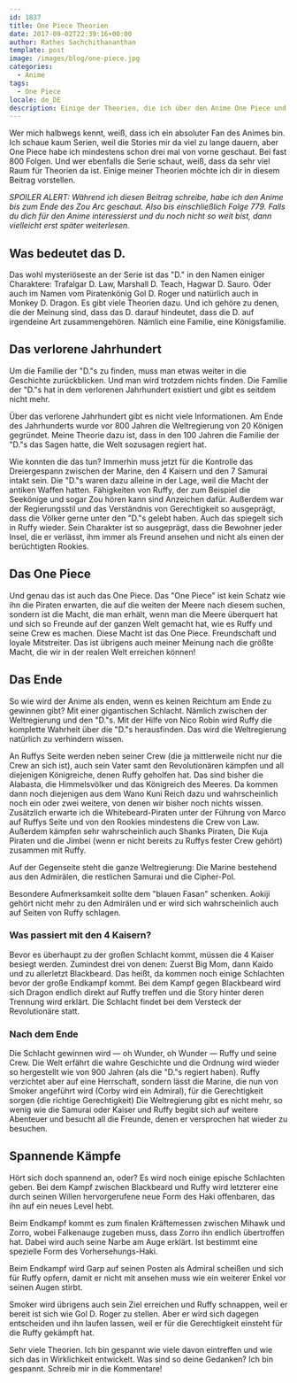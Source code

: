 ```yaml
---
id: 1837
title: One Piece Theorien
date: 2017-09-02T22:39:16+00:00
author: Rathes Sachchithananthan
template: post
image: /images/blog/one-piece.jpg
categories:
  - Anime
tags:
  - One Piece
locale: de_DE
description: Einige der Theorien, die ich über den Anime One Piece und seinem Ende aufgestellt habe, werde ich dir hier verraten
---
```

Wer mich halbwegs kennt, weiß, dass ich ein absoluter Fan des Animes bin. Ich schaue kaum Serien, weil die Stories mir da viel zu lange dauern, aber One Piece habe ich mindestens schon drei mal von vorne geschaut. Bei fast 800 Folgen. Und wer ebenfalls die Serie schaut, weiß, dass da sehr viel Raum für Theorien da ist. Einige meiner Theorien möchte ich dir in diesem Beitrag vorstellen.

<!--more-->

_SPOILER ALERT: Während ich diesen Beitrag schreibe, habe ich den Anime bis zum Ende des Zou Arc geschaut. Also bis einschließlich Folge 779. Falls du dich für den Anime interessierst und du noch nicht so weit bist, dann vielleicht erst später weiterlesen._

## Was bedeutet das D.

Das wohl mysteriöseste an der Serie ist das "D." in den Namen einiger Charaktere: Trafalgar D. Law, Marshall D. Teach, Hagwar D. Sauro. Oder auch im Namen vom Piratenkönig Gol D. Roger und natürlich auch in Monkey D. Dragon. Es gibt viele Theorien dazu. Und ich gehöre zu denen, die der Meinung sind, dass das D. darauf hindeutet, dass die D. auf irgendeine Art zusammengehören. Nämlich eine Familie, eine Königsfamilie.

## Das verlorene Jahrhundert

Um die Familie der "D."s zu finden, muss man etwas weiter in die Geschichte zurückblicken. Und man wird trotzdem nichts finden. Die Familie der "D."s hat in dem verlorenen Jahrhundert existiert und gibt es seitdem nicht mehr.

Über das verlorene Jahrhundert gibt es nicht viele Informationen. Am Ende des Jahrhunderts wurde vor 800 Jahren die Weltregierung von 20 Königen gegründet. Meine Theorie dazu ist, dass in den 100 Jahren die Familie der "D."s das Sagen hatte, die Welt sozusagen regiert hat.

Wie konnten die das tun? Immerhin muss jetzt für die Kontrolle das Dreiergespann zwischen der Marine, den 4 Kaisern und den 7 Samurai intakt sein. Die "D."s waren dazu alleine in der Lage, weil die Macht der antiken Waffen hatten. Fähigkeiten von Ruffy, der zum Beispiel die Seekönige und sogar Zou hören kann sind Anzeichen dafür. Außerdem war der Regierungsstil und das Verständnis von Gerechtigkeit so ausgeprägt, dass die Völker gerne unter den "D."s gelebt haben. Auch das spiegelt sich in Ruffy wieder. Sein Charakter ist so ausgeprägt, dass die Bewohner jeder Insel, die er verlässt, ihm immer als Freund ansehen und nicht als einen der berüchtigten Rookies.

## Das One Piece

Und genau das ist auch das One Piece. Das "One Piece" ist kein Schatz wie ihn die Piraten erwarten, die auf die weiten der Meere nach diesem suchen, sondern ist die Macht, die man erhält, wenn man die Meere überquert hat und sich so Freunde auf der ganzen Welt gemacht hat, wie es Ruffy und seine Crew es machen. Diese Macht ist das One Piece. Freundschaft und loyale Mitstreiter. Das ist übrigens auch meiner Meinung nach die größte Macht, die wir in der realen Welt erreichen können!

## Das Ende

So wie wird der Anime als enden, wenn es keinen Reichtum am Ende zu gewinnen gibt? Mit einer gigantischen Schlacht. Nämlich zwischen der Weltregierung und den "D."s. Mit der Hilfe von Nico Robin wird Ruffy die komplette Wahrheit über die "D."s herausfinden. Das wird die Weltregierung natürlich zu verhindern wissen.

An Ruffys Seite werden neben seiner Crew (die ja mittlerweile nicht nur die Crew an sich ist), auch sein Vater samt den Revolutionären kämpfen und all diejenigen Königreiche, denen Ruffy geholfen hat. Das sind bisher die Alabasta, die Himmelsvölker und das Königreich des Meeres. Da kommen dann noch diejenigen aus dem Wano Kuni Reich dazu und wahrscheinlich noch ein oder zwei weitere, von denen wir bisher noch nichts wissen. Zusätzlich erwarte ich die Whitebeard-Piraten unter der Führung von Marco auf Ruffys Seite und von den Rookies mindestens die Crew von Law. Außerdem kämpfen sehr wahrscheinlich auch Shanks Piraten, Die Kuja Piraten und die Jimbei (wenn er nicht bereits zu Ruffys fester Crew gehört) zusammen mit Ruffy.

Auf der Gegenseite steht die ganze Weltregierung: Die Marine bestehend aus den Admirälen, die restlichen Samurai und die Cipher-Pol.

Besondere Aufmerksamkeit sollte dem "blauen Fasan" schenken. Aokiji gehört nicht mehr zu den Admirälen und er wird sich wahrscheinlich auch auf Seiten von Ruffy schlagen.

### Was passiert mit den 4 Kaisern?

Bevor es überhaupt zu der großen Schlacht kommt, müssen die 4 Kaiser besiegt werden. Zumindest drei von denen: Zuerst Big Mom, dann Kaido und zu allerletzt Blackbeard. Das heißt, da kommen noch einige Schlachten bevor der große Endkampf kommt. Bei dem Kampf gegen Blackbeard wird sich Dragon endlich direkt auf Ruffy treffen und die Story hinter deren Trennung wird erklärt. Die Schlacht findet bei dem Versteck der Revolutionäre statt.

### Nach dem Ende

Die Schlacht gewinnen wird — oh Wunder, oh Wunder — Ruffy und seine Crew. Die Welt erfährt die wahre Geschichte und die Ordnung wird wieder so hergestellt wie von 900 Jahren (als die "D."s regiert haben). Ruffy verzichtet aber auf eine Herrschaft, sondern lässt die Marine, die nun von Smoker angeführt wird (Corby wird ein Admiral), für die Gerechtigkeit sorgen (die richtige Gerechtigkeit) Die Weltregierung gibt es nicht mehr, so wenig wie die Samurai oder Kaiser und Ruffy begibt sich auf weitere Abenteuer und besucht all die Freunde, denen er versprochen hat wieder zu besuchen.

## Spannende Kämpfe

Hört sich doch spannend an, oder? Es wird noch einige epische Schlachten geben. Bei dem Kampf zwischen Blackbeard und Ruffy wird letzterer eine durch seinen Willen hervorgerufene neue Form des Haki offenbaren, das ihn auf ein neues Level hebt.

Beim Endkampf kommt es zum finalen Kräftemessen zwischen Mihawk und Zorro, wobei Falkenauge zugeben muss, dass Zorro ihn endlich übertroffen hat. Dabei wird auch seine Narbe am Auge erklärt. Ist bestimmt eine spezielle Form des Vorhersehungs-Haki.

Beim Endkampf wird Garp auf seinen Posten als Admiral scheißen und sich für Ruffy opfern, damit er nicht mit ansehen muss wie ein weiterer Enkel vor seinen Augen stirbt.

Smoker wird übrigens auch sein Ziel erreichen und Ruffy schnappen, weil er bereit ist sich wie Gol D. Roger zu stellen. Aber er wird sich dagegen entscheiden und ihn laufen lassen, weil er für die Gerechtigkeit einsteht für die Ruffy gekämpft hat.

Sehr viele Theorien. Ich bin gespannt wie viele davon eintreffen und wie sich das in Wirklichkeit entwickelt. Was sind so deine Gedanken? Ich bin gespannt. Schreib mir in die Kommentare!